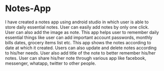 # Notes-App
I have created a notes app using android studio in which user is able to store daily essential notes. User can easily add notes by only one click. User can also add the image as note. This app helps user to remember daily essential things like user can add important account passwords, monthly bills dates, grocery items list etc. This app shows the notes according to date at which it created. Users can also update and delete notes according to his/her needs. User also add title of the note to better remember his/her notes. User can share his/her note through various app like facebook, messenger, whatapp, twitter to other people.
